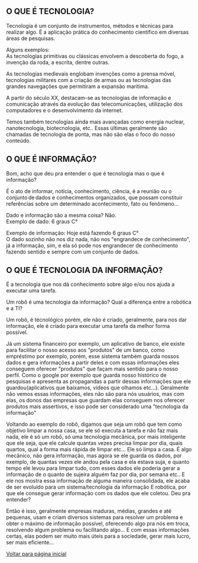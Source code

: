 ## O QUE É TECNOLOGIA? 
Tecnologia é um conjunto de instrumentos, métodos e técnicas para realizar algo. É a aplicação prática do conhecimento científico em diversas áreas de pesquisas. <br />

Alguns exemplos: <br />
As tecnologias primitivas ou clássicas envolvem a descoberta do fogo, a invenção da roda, a escrita, dentre outras. <br />

As tecnologias medievais englobam invenções como a prensa móvel, tecnologias militares com a criação de armas ou as tecnologias
das grandes navegações que permitiram a expansão marítima.  <br />

A partir do século XX, destacam-se as tecnologias de informação e comunicação através da evolução das telecomunicações,
utilização dos computadores e o desenvolvimento da internet. <br />

Temos também tecnologias ainda mais avançadas como energia nuclear, nanotecnologia, biotecnologia, etc.. 
Essas últimas geralmente são chamadas de tecnologia de ponta, mas não são elas o foco do nosso conteúdo. <br />

## O QUE É INFORMAÇÃO? 
Bom, acho que deu pra entender o que é tecnologia mas o que é informação? <br />

É o ato de informar, notícia, conhecimento, ciência, é a reunião ou o conjunto de dados e conhecimentos organizados, 
que possam constituir referências sobre um determinado acontecimento, fato ou fenômeno... <br />

Dado e informação são a mesma coisa? Não.  <br />
Exemplo de dado: 6 graus C° <br />

Exemplo de informação: Hoje está fazendo 6 graus C° <br />
O dado sozinho não nos diz nada, não nos "engrandece de conhecimento", já a informação, sim,
e ela só pode nos engrandecer de conhecimento fazendo sentido e sempre com um conjunto de dados. <br />

## O QUE É TECNOLOGIA DA INFORMAÇÃO? 
É a tecnologia que nos dá conhecimento sobre algo e/ou nos ajuda a executar uma tarefa. <br />

Um robô é uma tecnologia da informação? Qual a diferença entre a robótica e a TI? <br />

Um robô, é técnológico porém, ele não é criado, geralmente, para nos dar informação,
ele é criado para executar uma tarefa da melhor forma possível. <br />

Já um sistema financeiro por exemplo, um aplicativo de banco, ele existe para 
facilitar o nosso acesso aos "produtos" de um banco, como empréstimo por exemplo,
porém, esse sistema também guarda nossos dados e gera informações a partir deles e com essas
informações eles conseguem oferecer "produtos" que façam mais sentido para o nosso perfil. 
Como o google por exemplo que guarda nosso histórico de pesquisas e apresenta as propagandas a partir
dessas informações que ele guardou(aplicativos que baixamos, vídeos que olhamos etc...).
Geralmente não vemos essas informações, eles não  são para nós usuários, mas com elas, 
os donos das empresas que guardam elas conseguem nos oferecer produtos mais assertivos, 
e isso pode ser considerado uma "tecnologia da informação" <br />

Voltando ao exemplo do robô, digamos que seja um robô que tem como objetivo limpar a nossa casa, 
se ele só executa a tarefa e não faz mais nada, ele é só um robô, só uma tecnologia mecânica,
por mais inteligente que ele seja, que ele calcule quantas vezes precisa limpar por dia,
quais quartos, qual a forma mais rápida de limpar etc... Ele só limpa a casa.
É algo mecânico, não gera informação, mas agora se ele guarda os dados, por exemplo, de quantas vezes ele andou pela 
casa e ela estava suja, e quanto tempo ele levou para limpar tudo, com esses dados ele poderia gerar a informação de
o quanto de sujeira alguém faz por dia, por semana etc.. E ele nos mostra essa informação de alguma maneira consolidada, 
ele acaba de ser evoluído para um sistema/tecnologia da informação E robótica, por que ele consegue gerar informação com 
os dados que ele coletou. Deu pra entender? <br />

Então é isso, geralmente empresas maduras, médias, grandes e até pequenas, usam e criam diversos sistemas 
para resolver um problema e obter o máximo de informação possível, oferecendo algo pra nós em troca, resolvendo algum problema ou facilitando algo...
E com essas informações certas, elas podem ser muito mais úteis para a sociedade, gerar mais lucro, ser mais eficiente... 
<br />

[Voltar para página inicial](https://github.com/vitorfariaz/guia-web-developer)
